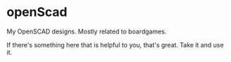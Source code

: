 # openScad
My OpenSCAD designs.  Mostly related to boardgames.

If there's something here that is helpful to you, that's great.  Take it and use it.
